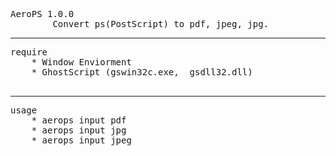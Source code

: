 <pre>
AeroPS 1.0.0
        Convert ps(PostScript) to pdf, jpeg, jpg.
</pre>
--------------------------------------------------------------
<pre>
require
	* Window Enviorment
	* GhostScript (gswin32c.exe,  gsdll32.dll)

</pre>
--------------------------------------------------------------
<pre>
usage
	* aerops input pdf
	* aerops input jpg
	* aerops input jpeg
</pre>
